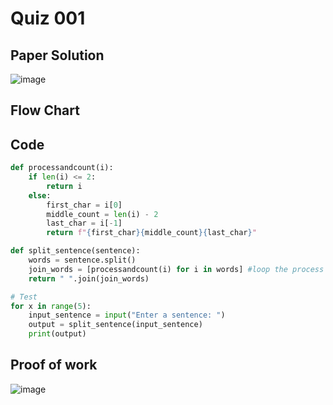 # Quiz 001

## Paper Solution
![image](https://github.com/user-attachments/assets/111d36fd-ce4b-453c-b8d9-5b227c3022e3)

## Flow Chart
## Code
```.py
def processandcount(i):
    if len(i) <= 2:
        return i
    else:
        first_char = i[0]
        middle_count = len(i) - 2
        last_char = i[-1]
        return f"{first_char}{middle_count}{last_char}"

def split_sentence(sentence):
    words = sentence.split()
    join_words = [processandcount(i) for i in words] #loop the process through each of the splitted word in a sentence
    return " ".join(join_words)

# Test
for x in range(5):
    input_sentence = input("Enter a sentence: ")
    output = split_sentence(input_sentence)
    print(output)

```
## Proof of work
![image](https://github.com/user-attachments/assets/cfb0b210-b1a8-4fde-bf79-e50525151968)

